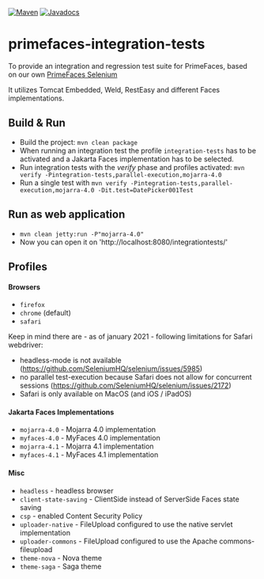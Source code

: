 [![Maven](https://img.shields.io/maven-central/v/org.primefaces/primefaces.svg)](https://repo.maven.apache.org/maven2/org/primefaces/primefaces-integration-tests/)
[![Javadocs](http://javadoc.io/badge/org.primefaces/primefaces-selenium.svg)](http://javadoc.io/doc/org.primefaces/primefaces-integration-tests)

# primefaces-integration-tests

To provide an integration and regression test suite for PrimeFaces, based on our own [PrimeFaces Selenium](https://github.com/primefaces/primefaces/tree/master/primefaces-selenium)

It utilizes Tomcat Embedded, Weld, RestEasy and different Faces implementations.

## Build & Run

- Build the project: `mvn clean package`
- When running an integration test the profile `integration-tests` has to be activated and a Jakarta Faces implementation has to be selected.
- Run integration tests with the _verify_ phase and profiles activated: `mvn verify -Pintegration-tests,parallel-execution,mojarra-4.0`
- Run a single test with `mvn verify -Pintegration-tests,parallel-execution,mojarra-4.0 -Dit.test=DatePicker001Test`

## Run as web application
- `mvn clean jetty:run -P"mojarra-4.0"`
- Now you can open it on 'http://localhost:8080/integrationtests/'

## Profiles

#### Browsers

  - `firefox`
  - `chrome` (default)
  - `safari`

Keep in mind there are - as of january 2021 - following limitations for Safari webdriver:
- headless-mode is not available (https://github.com/SeleniumHQ/selenium/issues/5985)
- no parallel test-execution because Safari does not allow for concurrent sessions (https://github.com/SeleniumHQ/selenium/issues/2172)
- Safari is only available on MacOS (and iOS / iPadOS)

#### Jakarta Faces Implementations

  - `mojarra-4.0` - Mojarra 4.0 implementation
  - `myfaces-4.0` - MyFaces 4.0 implementation
  - `mojarra-4.1` - Mojarra 4.1 implementation
  - `myfaces-4.1` - MyFaces 4.1 implementation

#### Misc

  - `headless` - headless browser
  - `client-state-saving` - ClientSide instead of ServerSide Faces state saving
  - `csp` - enabled Content Security Policy
  - `uploader-native` - FileUpload configured to use the native servlet implementation
  - `uploader-commons` - FileUpload configured to use the Apache commons-fileupload
  - `theme-nova` - Nova theme
  - `theme-saga` - Saga theme
